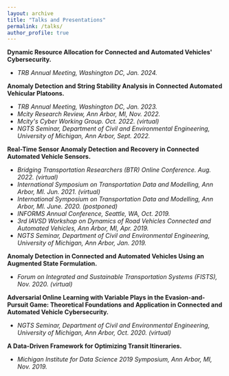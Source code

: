 ```yaml
---
layout: archive
title: "Talks and Presentations"
permalink: /talks/
author_profile: true
---
```

<b>Dynamic Resource Allocation for Connected and Automated Vehicles' Cybersecurity.</b><br>
- <i>TRB Annual Meeting, Washington DC, Jan. 2024. </i><br>

<b>Anomaly Detection and String Stability Analysis in Connected Automated Vehicular Platoons.</b><br> 
- <i>TRB Annual Meeting, Washington DC, Jan. 2023. </i><br>
- <i>Mcity Research Review, Ann Arbor, MI, Nov. 2022. </i><br>
- <i>Mcity's Cyber Working Group. Oct. 2022. (virtual)</i><br>
- <i>NGTS Seminar, Department of Civil and Environmental Engineering, University of Michigan, Ann Arbor, Sept. 2022.</i><br>

<b>Real-Time Sensor Anomaly Detection and Recovery in Connected Automated Vehicle Sensors.</b><br> 
- <i>Bridging Transportation Researchers (BTR) Online Conference. Aug. 2022. (virtual)</i><br>
- <i>International Symposium on Transportation Data and Modelling, Ann Arbor, MI. Jun. 2021. (virtual)</i><br>
- <i>International Symposium on Transportation Data and Modelling, Ann Arbor, MI. June. 2020. (postponed)</i><br>
- <i>INFORMS Annual Conference, Seattle, WA, Oct. 2019.</i><br>
- <i>3rd IAVSD Workshop on Dynamics of Road Vehicles Connected and Automated Vehicles, Ann Arbor, MI, Apr. 2019.</i><br>
- <i>NGTS Seminar, Department of Civil and Environmental Engineering, University of Michigan, Ann Arbor, Jan. 2019.</i><br>

<b>Anomaly Detection in Connected and Automated Vehicles Using an Augmented State Formulation.</b><br> 
- <i>Forum on Integrated and Sustainable Transportation Systems (FISTS), Nov. 2020. (virtual)</i><br>

<b>Adversarial Online Learning with Variable Plays in the Evasion-and-Pursuit Game: Theoretical Foundations and Application in Connected and Automated Vehicle Cybersecurity.</b><br>
- <i>NGTS Seminar, Department of Civil and Environmental Engineering, University of Michigan, Ann Arbor, Oct. 2020. (virtual)</i><br>

<b>A Data-Driven Framework for Optimizing Transit Itineraries.</b><br>
- <i>Michigan Institute for Data Science 2019 Symposium, Ann Arbor, MI, Nov. 2019.</i><br>
